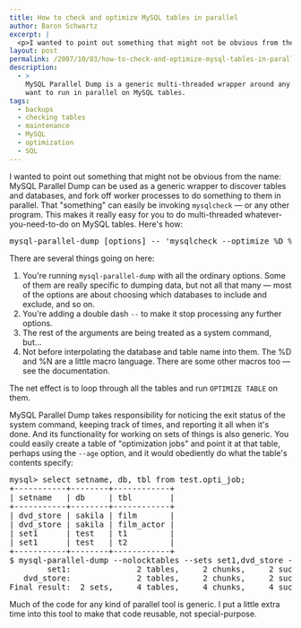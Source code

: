 ```yaml
---
title: How to check and optimize MySQL tables in parallel
author: Baron Schwartz
excerpt: |
  <p>I wanted to point out something that might not be obvious from the name: MySQL Parallel Dump can be used as a generic wrapper to discover tables and databases, and fork off worker processes to do something to them in parallel.  That "something" can easily be invoking <code>mysqlcheck</code> -- or any other program.  This makes it really easy for you to do multi-threaded whatever-you-need-to-do on MySQL tables.  Here's how.</p>
layout: post
permalink: /2007/10/03/how-to-check-and-optimize-mysql-tables-in-parallel/
description:
  - >
    MySQL Parallel Dump is a generic multi-threaded wrapper around any program you
    want to run in parallel on MySQL tables.
tags:
  - backups
  - checking tables
  - maintenance
  - MySQL
  - optimization
  - SQL
---
```

I wanted to point out something that might not be obvious from the name: MySQL Parallel Dump can be used as a generic wrapper to discover tables and databases, and fork off worker processes to do something to them in parallel. That "something" can easily be invoking `mysqlcheck` &#8212; or any other program. This makes it really easy for you to do multi-threaded whatever-you-need-to-do on MySQL tables. Here's how:

<pre>mysql-parallel-dump [options] -- 'mysqlcheck --optimize %D %N'</pre>

There are several things going on here:

1.  You're running `mysql-parallel-dump` with all the ordinary options. Some of them are really specific to dumping data, but not all that many &#8212; most of the options are about choosing which databases to include and exclude, and so on.
2.  You're adding a double dash `--` to make it stop processing any further options.
3.  The rest of the arguments are being treated as a system command, but&#8230; 
4.  Not before interpolating the database and table name into them. The %D and %N are a little macro language. There are some other macros too &#8212; see the documentation.

The net effect is to loop through all the tables and run `OPTIMIZE TABLE` on them.

MySQL Parallel Dump takes responsibility for noticing the exit status of the system command, keeping track of times, and reporting it all when it's done. And its functionality for working on sets of things is also generic. You could easily create a table of "optimization jobs" and point it at that table, perhaps using the `--age` option, and it would obediently do what the table's contents specify:

<pre>mysql> select setname, db, tbl from test.opti_job;
+-----------+--------+------------+
| setname   | db     | tbl        |
+-----------+--------+------------+
| dvd_store | sakila | film       | 
| dvd_store | sakila | film_actor | 
| set1      | test   | t1         | 
| set1      | test   | t2         | 
+-----------+--------+------------+
$ mysql-parallel-dump --nolocktables --sets set1,dvd_store --settable test.opti_job -- 'mysqlcheck --optimize %D %N > /dev/null'
        set1:              2 tables,     2 chunks,     2 successes,  0 failures,  0.14 wall-clock time,  0.17 dump time
   dvd_store:              2 tables,     2 chunks,     2 successes,  0 failures,  0.51 wall-clock time,  0.85 dump time
Final result:  2 sets,     4 tables,     4 chunks,     4 successes,  0 failures,  0.65 wall-clock time,  1.02 dump time
</pre>

Much of the code for any kind of parallel tool is generic. I put a little extra time into this tool to make that code reusable, not special-purpose.
